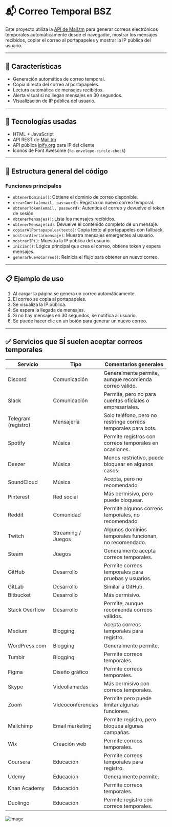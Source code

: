 # 📬 Correo Temporal BSZ

Este proyecto utiliza la [API de Mail.tm](https://docs.mail.tm/) para generar correos electrónicos temporales automáticamente desde el navegador, mostrar los mensajes recibidos, copiar el correo al portapapeles y mostrar la IP pública del usuario.

---

## 🚀 Características

- Generación automática de correo temporal.
- Copia directa del correo al portapapeles.
- Lectura automática de mensajes recibidos.
- Alerta visual si no llegan mensajes en 30 segundos.
- Visualización de IP pública del usuario.

---

## 🔧 Tecnologías usadas

- HTML + JavaScript
- API REST de [Mail.tm](https://mail.tm/)
- API pública [ipify.org](https://www.ipify.org/) para IP del cliente
- Íconos de Font Awesome (`fa-envelope-circle-check`)

---

## 📂 Estructura general del código

### Funciones principales

- `obtenerDominio()`: Obtiene el dominio de correo disponible.
- `crearCuenta(email, password)`: Registra un nuevo correo temporal.
- `obtenerToken(email, password)`: Autentica el correo y devuelve el token de sesión.
- `obtenerMensajes()`: Lista los mensajes recibidos.
- `obtenerMensaje(id)`: Devuelve el contenido completo de un mensaje.
- `copiarAlPortapapeles(texto)`: Copia texto al portapapeles con fallback.
- `mostrarAlerta(mensaje)`: Muestra mensajes emergentes al usuario.
- `mostrarIP()`: Muestra la IP pública del usuario.
- `iniciar()`: Lógica principal que crea el correo, obtiene token y espera mensajes.
- `generarNuevoCorreo()`: Reinicia el flujo para obtener un nuevo correo.

---

## 📋 Ejemplo de uso

1. Al cargar la página se genera un correo automáticamente.
2. El correo se copia al portapapeles.
3. Se visualiza la IP pública.
4. Se espera la llegada de mensajes.
5. Si no hay mensajes en 30 segundos, se notifica al usuario.
6. Se puede hacer clic en un botón para generar un nuevo correo.

---

## ✅ Servicios que SÍ suelen aceptar correos temporales

| Servicio           | Tipo                | Comentarios generales                                                              |
|--------------------|---------------------|-------------------------------------------------------------------------------------|
| Discord            | Comunicación        | Generalmente permite, aunque recomienda correo válido.                             |
| Slack              | Comunicación        | Permite, pero no para cuentas oficiales o empresariales.                           |
| Telegram (registro)| Mensajería          | Solo teléfono, pero no restringe correos temporales para bots.                     |
| Spotify            | Música              | Permite registros con correos temporales en ocasiones.                             |
| Deezer             | Música              | Menos restrictivo, puede bloquear en algunos casos.                                |
| SoundCloud         | Música              | Acepta, pero no recomendado.                                                       |
| Pinterest          | Red social          | Más permisivo, pero puede bloquear.                                                |
| Reddit             | Comunidad           | Permite algunos correos temporales, no recomendado.                                |
| Twitch             | Streaming / Juegos  | Algunos dominios temporales funcionan, no recomendado.                             |
| Steam              | Juegos              | Generalmente acepta correos temporales.                                            |
| GitHub             | Desarrollo          | Permite correos temporales para pruebas y usuarios.                                |
| GitLab             | Desarrollo          | Similar a GitHub.                                                                  |
| Bitbucket          | Desarrollo          | Más permisivo.                                                                     |
| Stack Overflow     | Desarrollo          | Permite, aunque recomienda correos válidos.                                        |
| Medium             | Blogging            | Acepta correos temporales para registro.                                           |
| WordPress.com      | Blogging            | Generalmente permite.                                                              |
| Tumblr             | Blogging            | Permite correos temporales.                                                        |
| Figma              | Diseño gráfico      | Permite correos temporales.                                                        |
| Skype              | Videollamadas       | Más permisivo con correos temporales.                                              |
| Zoom               | Videoconferencias   | Permite pero puede limitar algunas funciones.                                      |
| Mailchimp          | Email marketing     | Permite registro, pero bloquea algunas campañas.                                   |
| Wix                | Creación web        | Permite correos temporales.                                                        |
| Coursera           | Educación           | Permite correos temporales para registro.                                          |
| Udemy              | Educación           | Generalmente permite.                                                              |
| Khan Academy       | Educación           | Permite correos temporales.                                                        |
| Duolingo           | Educación           | Permite registro con correos temporales.                                           |

![image](https://github.com/user-attachments/assets/35d8a7c2-add8-4ef7-a876-d65aaa6d3ccb)
